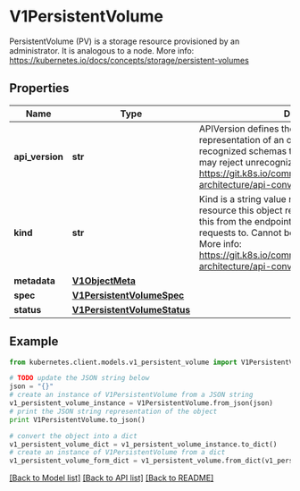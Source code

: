 # V1PersistentVolume

PersistentVolume (PV) is a storage resource provisioned by an administrator. It is analogous to a node. More info: https://kubernetes.io/docs/concepts/storage/persistent-volumes

## Properties
Name | Type | Description | Notes
------------ | ------------- | ------------- | -------------
**api_version** | **str** | APIVersion defines the versioned schema of this representation of an object. Servers should convert recognized schemas to the latest internal value, and may reject unrecognized values. More info: https://git.k8s.io/community/contributors/devel/sig-architecture/api-conventions.md#resources | [optional] 
**kind** | **str** | Kind is a string value representing the REST resource this object represents. Servers may infer this from the endpoint the kubernetes.client submits requests to. Cannot be updated. In CamelCase. More info: https://git.k8s.io/community/contributors/devel/sig-architecture/api-conventions.md#types-kinds | [optional] 
**metadata** | [**V1ObjectMeta**](V1ObjectMeta.md) |  | [optional] 
**spec** | [**V1PersistentVolumeSpec**](V1PersistentVolumeSpec.md) |  | [optional] 
**status** | [**V1PersistentVolumeStatus**](V1PersistentVolumeStatus.md) |  | [optional] 

## Example

```python
from kubernetes.client.models.v1_persistent_volume import V1PersistentVolume

# TODO update the JSON string below
json = "{}"
# create an instance of V1PersistentVolume from a JSON string
v1_persistent_volume_instance = V1PersistentVolume.from_json(json)
# print the JSON string representation of the object
print V1PersistentVolume.to_json()

# convert the object into a dict
v1_persistent_volume_dict = v1_persistent_volume_instance.to_dict()
# create an instance of V1PersistentVolume from a dict
v1_persistent_volume_form_dict = v1_persistent_volume.from_dict(v1_persistent_volume_dict)
```
[[Back to Model list]](../README.md#documentation-for-models) [[Back to API list]](../README.md#documentation-for-api-endpoints) [[Back to README]](../README.md)


